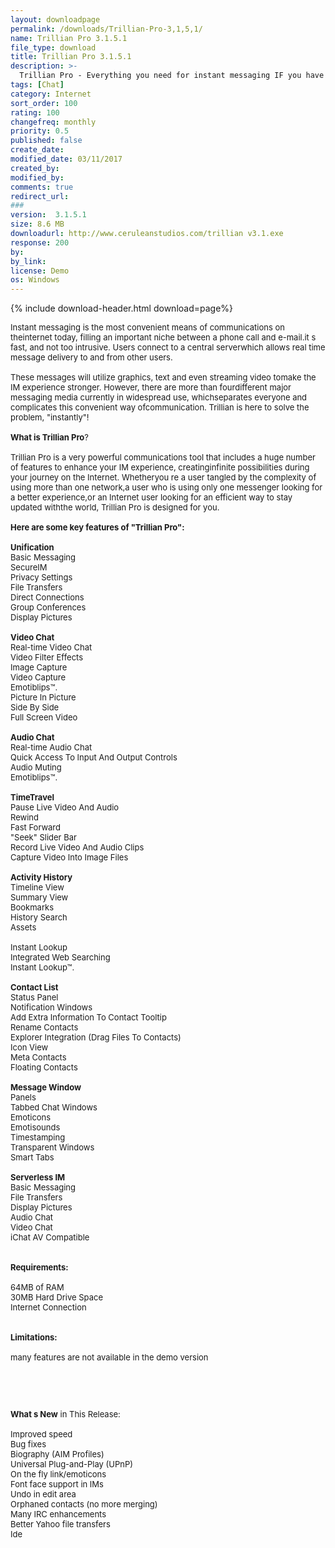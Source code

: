 ```yaml
---
layout: downloadpage
permalink: /downloads/Trillian-Pro-3,1,5,1/
name: Trillian Pro 3.1.5.1
file_type: download
title: Trillian Pro 3.1.5.1
description: >-
  Trillian Pro - Everything you need for instant messaging IF you have money
tags: [Chat]
category: Internet
sort_order: 100
rating: 100
changefreq: monthly
priority: 0.5
published: false
create_date:
modified_date: 03/11/2017
created_by:
modified_by:
comments: true
redirect_url:
###
version:  3.1.5.1
size: 8.6 MB
downloadurl: http://www.ceruleanstudios.com/trillian v3.1.exe
response: 200
by:
by_link:
license: Demo
os: Windows
---
```


{% include download-header.html download=page%}

<p style="fix-download-text !important">
<p><font size="2"><p>Instant messaging is the most convenient means of communications on theinternet today, filling an important niche between a phone call and e-mail</a>.it s fast, and not too intrusive. Users connect to a central serverwhich allows real time message delivery to and from other users. <br />
<br />
These messages will utilize graphics, text and even streaming video tomake the IM experience stronger. However, there are more than fourdifferent major messaging media currently in widespread use, whichseparates everyone and complicates this convenient way ofcommunication. Trillian is here to solve the problem, "instantly"! <br />
<br />
<strong>What is Trillian Pro</strong>? <br />
<br />
Trillian Pro is a very powerful communications tool that includes a huge number of features to enhance your IM experience, creatinginfinite possibilities during your journey on the Internet. Whetheryou re a user tangled by the complexity of using more than one network,a user who is using only one messenger looking for a better experience,or an Internet user looking for an efficient way to stay updated withthe world, Trillian Pro is designed for you. <br />
<br />
<span><strong>Here are some key features of "Trillian Pro":</strong></span><br />
<br />
<strong>Unification</strong><br />
Basic Messaging <br />
SecureIM <br />
Privacy Settings <br />
File Transfers <br />
Direct Connections <br />
Group Conferences <br />
Display Pictures <br />
<br />
<strong>Video Chat</strong><br />
Real-time Video Chat <br />
Video Filter Effects <br />
Image Capture <br />
Video Capture <br />
Emotiblips™. <br />
Picture In Picture <br />
Side By Side <br />
Full Screen Video <br />
<br />
<strong>Audio Chat</strong><br />
Real-time Audio Chat <br />
Quick Access To Input And Output Controls <br />
Audio Muting <br />
Emotiblips™.<br />
<br />
<strong>TimeTravel</strong><br />
Pause Live Video And Audio <br />
Rewind <br />
Fast Forward <br />
"Seek" Slider Bar <br />
Record Live Video And Audio Clips <br />
Capture Video Into Image Files <br />
<br />
<strong>Activity History</strong><br />
Timeline View <br />
Summary View <br />
Bookmarks <br />
History Search <br />
Assets <br />
<br />
Instant Lookup<br />
Integrated Web Searching <br />
Instant Lookup™. <br />
<br />
<strong>Contact List</strong><br />
Status Panel <br />
Notification Windows <br />
Add Extra Information To Contact Tooltip <br />
Rename Contacts <br />
Explorer Integration (Drag Files To Contacts) <br />
Icon View <br />
Meta Contacts <br />
Floating Contacts <br />
<br />
<strong>Message Window</strong><br />
Panels <br />
Tabbed Chat Windows <br />
Emoticons <br />
Emotisounds <br />
Timestamping <br />
Transparent Windows <br />
Smart Tabs <br />
<br />
<strong>Serverless IM</strong><br />
Basic Messaging <br />
File Transfers <br />
Display Pictures <br />
Audio Chat <br />
Video Chat <br />
iChat AV Compatible <br />
<br />
<br />
<span><strong>Requirements:</strong></span><br />
<br />
64MB of RAM <br />
30MB Hard Drive Space <br />
Internet Connection<br />
<br />
<br />
<span><strong>Limitations:</strong></span><br />
<br />
many features are not available in the demo version</p>
<!-- google_ad_section_end -->
<p>&#160;</p>
<div class="celltext_big"><br />
<br />
<strong>What s New</strong> in This Release:<br />
<br />
Improved speed <br />
Bug fixes <br />
Biography (AIM Profiles) <br />
Universal Plug-and-Play (UPnP) <br />
On the fly link/emoticons <br />
Font face support in IMs <br />
Undo in edit area <br />
Orphaned contacts (no more merging) <br />
Many IRC enhancements <br />
Better Yahoo file transfers <br />
Ide</div></p></p>
